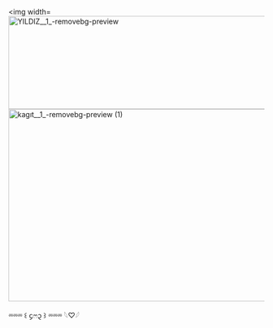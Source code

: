 <img width=<img width="693" height="183" alt="YILDIZ__1_-removebg-preview" src="https://github.com/user-attachments/assets/923654b5-b3eb-4738-9c26-ae6c433d47d5" />
<img width="660" height="378" alt="kagıt__1_-removebg-preview (1)" src="https://github.com/user-attachments/assets/4236513f-a496-4628-87ae-442052e12c35" />

⏔⏔⏔ ꒰ ᧔ෆ᧓ ꒱ ⏔⏔⏔ 𓆩♡𓆪 
